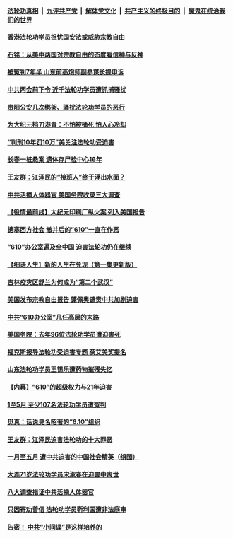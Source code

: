 

####  [法轮功真相](../../../../basic/blob/master/README.md?t=06150701) &nbsp;|&nbsp; [九评共产党](../../../../9ping.md/blob/master/README.md?t=06150701) &nbsp;|&nbsp; [解体党文化](../../../../jtdwh.md/blob/master/README.md?t=06150701)  &nbsp;|&nbsp; [共产主义的终极目的](../../../../gczydzjmd.md/blob/master/README.md?t=06150701) &nbsp;|&nbsp; [魔鬼在统治我们的世界](../../../../mgztzwmdsj.md/blob/master/README.md?t=06150701) 

#### [香港法轮功学员担忧国安法或威胁宗教自由](../pages/prog424/a102871017.md?t=06150701) 

#### [石铭：从美中两国对宗教自由的态度看信神与反神](../pages/prog424/a102870822.md?t=06150701) 

#### [被冤判7年半 山东前高炮师副参谋长提申诉](../pages/prog424/a102870742.md?t=06150701) 

#### [中共两会前下令 近千法轮功学员遭抓捕骚扰](../pages/prog424/a102870712.md?t=06150701) 

#### [贵阳公安几次绑架、骚扰法轮功学员的恶行](../pages/prog424/a102869179.md?t=06150701) 

#### [为大纪元挡刀港青：不怕被捅死 怕人心冷却](../pages/prog424/a102870231.md?t=06150701) 

#### [“判刑10年罚10万”美关注法轮功受迫害](../pages/prog424/a102870102.md?t=06150701) 

#### [长春一桩悬案 遗体存尸检中心16年](../pages/prog424/a102869995.md?t=06150701) 

#### [王友群：江泽民的“接班人”终于浮出水面？](../pages/prog424/a102870047.md?t=06150701) 

#### [中共活摘人体器官 美国务院收录三大调查](../pages/prog424/a102869803.md?t=06150701) 

#### [【役情最前线】大纪元印刷厂纵火案 列入美国报告](../pages/prog424/a102869800.md?t=06150701) 

#### [搪塞西方社会 撤并后的“610”一直在作恶](../pages/prog424/a102869186.md?t=06150701) 

#### [“610”办公室遍及全中国 迫害法轮功仍在继续](../pages/prog424/a102868649.md?t=06150701) 

#### [【细语人生】新的人生在兑现（第一集更新版）](../pages/prog424/a102868323.md?t=06150701) 

#### [吉林疫灾区舒兰为何成为“第二个武汉”](../pages/prog424/a102868392.md?t=06150701) 

#### [美国发布宗教自由报告 蓬佩奥谴责中共加剧迫害](../pages/prog424/a102868318.md?t=06150701) 

#### [中共“610办公室”几任高层的末路](../pages/prog424/a102868197.md?t=06150701) 

#### [美国务院：去年96位法轮功学员遭迫害死](../pages/prog424/a102868133.md?t=06150701) 

#### [福克斯报导法轮功受迫害专题 获艾美奖提名](../pages/prog424/a102867439.md?t=06150701) 

#### [山东法轮功学员王锡乐遭药物摧残失忆](../pages/prog424/a102867410.md?t=06150701) 

#### [【内幕】“610”的超级权力与21年迫害](../pages/prog424/a102867246.md?t=06150701) 

#### [1至5月 至少107名法轮功学员遭冤判](../pages/prog424/a102866448.md?t=06150701) 

#### [觅真：话说臭名昭著的“6.10”组织](../pages/prog424/a102865847.md?t=06150701) 

#### [王友群：江泽民迫害法轮功的十大罪恶](../pages/prog424/a102865810.md?t=06150701) 

#### [一月至五月 遭中共迫害的中国社会精英（组图）](../pages/prog424/a102865722.md?t=06150701) 

#### [大连71岁法轮功学员宋淑春在迫害中离世](../pages/prog424/a102865719.md?t=06150701) 

#### [八大调查指证中共活摘人体器官](../pages/prog424/a102865634.md?t=06150701) 

#### [只因寄劝善信 法轮功学员靳利国遭非法庭审](../pages/prog424/a102865627.md?t=06150701) 

#### [告密！ 中共“小间谍”是这样培养的](../pages/prog424/a102864002.md?t=06150701) 

